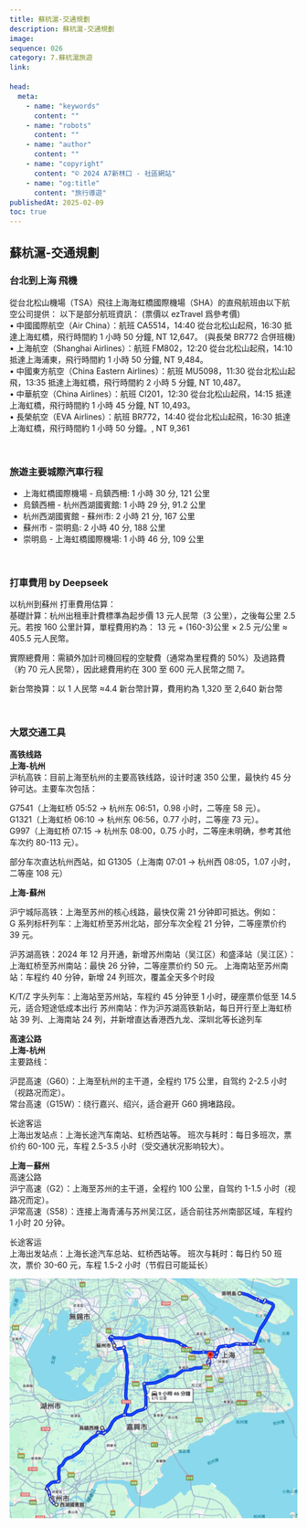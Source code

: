 ```yaml
---
title: 蘇杭滬-交通規劃
description: 蘇杭滬-交通規劃
image:
sequence: 026
category: 7.蘇杭滬旅遊
link:

head:
  meta:
    - name: "keywords"
      content: ""
    - name: "robots"
      content: ""
    - name: "author"
      content: ""
    - name: "copyright"
      content: "© 2024 A7新林口 - 社區網站"
    - name: "og:title"
      content: "旅行導遊"
publishedAt: 2025-02-09
toc: true
---
```


## 蘇杭滬-交通規劃

### 台北到上海 飛機

從台北松山機場（TSA）飛往上海海虹橋國際機場（SHA）的直飛航班由以下航空公司提供：
以下是部分航班資訊： (票價以 ezTravel 爲參考價)  
• 中國國際航空（Air China）：航班 CA5514，14:40 從台北松山起飛，16:30 抵達上海虹橋，飛行時間約 1 小時 50 分鐘, NT 12,647。 (與長榮 BR772 合併班機)  
• 上海航空（Shanghai Airlines）：航班 FM802，12:20 從台北松山起飛，14:10 抵達上海浦東，飛行時間約 1 小時 50 分鐘, NT 9,484。  
• 中國東方航空（China Eastern Airlines）：航班 MU5098，11:30 從台北松山起飛，13:35 抵達上海虹橋，飛行時間約 2 小時 5 分鐘, NT 10,487。  
• 中華航空（China Airlines）：航班 CI201，12:30 從台北松山起飛，14:15 抵達上海虹橋，飛行時間約 1 小時 45 分鐘, NT 10,493。  
• 長榮航空（EVA Airlines）：航班 BR772，14:40 從台北松山起飛，16:30 抵達上海虹橋，飛行時間約 1 小時 50 分鐘。, NT 9,361

<br>

### 旅遊主要城際汽車行程

- 上海虹橋國際機場 - 烏鎮西柵: 1 小時 30 分, 121 公里
- 烏鎮西柵 - 杭州西湖國賓館: 1 小時 29 分, 91.2 公里
- 杭州西湖國賓館 - 蘇州市: 2 小時 21 分, 167 公里
- 蘇州市 - 崇明島: 2 小時 40 分, 188 公里
- 崇明島 - 上海虹橋國際機場: 1 小時 46 分, 109 公里

<br>

### 打車費用 by Deepseek

以杭州到蘇州 打車費用估算：  
基礎計算：杭州出租車計費標準為起步價 13 元人民幣（3 公里），之後每公里 2.5 元。若按 160 公里計算，單程費用約為：
13 元 + (160-3)公里 × 2.5 元/公里 ≈ 405.5 元人民幣。

實際總費用：需額外加計司機回程的空駛費（通常為里程費的 50%）及過路費（約 70 元人民幣），因此總費用約在 300 至 600 元人民幣之間 7。

新台幣換算：以 1 人民幣 ≈4.4 新台幣計算，費用約為 1,320 至 2,640 新台幣

<br>

### 大眾交通工具

**高铁线路**  
**上海-杭州**  
沪杭高铁：目前上海至杭州的主要高铁线路，设计时速 350 公里，最快约 45 分钟可达。主要车次包括：

G7541（上海虹桥 05:52 → 杭州东 06:51，0.98 小时，二等座 58 元）。  
G1321（上海虹桥 06:10 → 杭州东 06:56，0.77 小时，二等座 73 元）。  
G997（上海虹桥 07:15 → 杭州东 08:00，0.75 小时，二等座未明确，参考其他车次约 80-113 元）。

部分车次直达杭州西站，如 G1305（上海南 07:01 → 杭州西 08:05，1.07 小时，二等座 108 元）

**上海-蘇州**

沪宁城际高铁：上海至苏州的核心线路，最快仅需 21 分钟即可抵达。例如：  
G 系列标杆列车：上海虹桥至苏州北站，部分车次全程 21 分钟，二等座票价约 39 元。

沪苏湖高铁：2024 年 12 月开通，新增苏州南站（吴江区）和盛泽站（吴江区）：  
上海虹桥至苏州南站：最快 26 分钟，二等座票价约 50 元。
上海南站至苏州南站：车程约 40 分钟，新增 24 列班次，覆盖全天多个时段

K/T/Z 字头列车：上海站至苏州站，车程约 45 分钟至 1 小时，硬座票价低至 14.5 元，适合短途低成本出行
苏州南站：作为沪苏湖高铁新站，每日开行至上海虹桥站 39 列、上海南站 24 列，并新增直达香港西九龙、深圳北等长途列车

**高速公路**  
**上海-杭州**  
主要路线：

沪昆高速（G60）：上海至杭州的主干道，全程约 175 公里，自驾约 2-2.5 小时（视路况而定）。  
常台高速（G15W）：绕行嘉兴、绍兴，适合避开 G60 拥堵路段。

长途客运  
上海出发站点：上海长途汽车南站、虹桥西站等。
班次与耗时：每日多班次，票价约 60-100 元，车程 2.5-3.5 小时（受交通状况影响较大）。

**上海－蘇州**  
高速公路  
沪宁高速（G2）：上海至苏州的主干道，全程约 100 公里，自驾约 1-1.5 小时（视路况而定）。  
沪常高速（S58）：连接上海青浦与苏州吴江区，适合前往苏州南部区域，车程约 1 小时 20 分钟。

长途客运  
上海出发站点：上海长途汽车总站、虹桥西站等。
班次与耗时：每日约 50 班次，票价 30-60 元，车程 1.5-2 小时（节假日可能延长）

![v026-01.jpeg](/images/travel/v026-01.jpeg)
